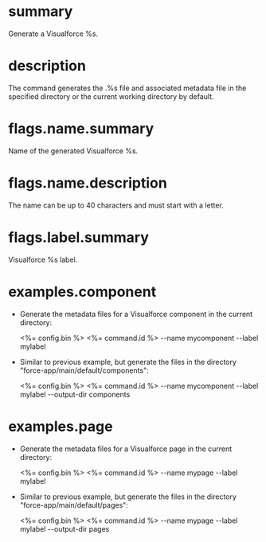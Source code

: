 # summary

Generate a Visualforce %s.

# description

The command generates the .%s file and associated metadata file in the specified directory or the current working directory by default.

# flags.name.summary

Name of the generated Visualforce %s.

# flags.name.description

The name can be up to 40 characters and must start with a letter.

# flags.label.summary

Visualforce %s label.

# examples.component

- Generate the metadata files for a Visualforce component in the current directory:

  <%= config.bin %> <%= command.id %> --name mycomponent --label mylabel

- Similar to previous example, but generate the files in the directory "force-app/main/default/components":

  <%= config.bin %> <%= command.id %> --name mycomponent --label mylabel --output-dir components

# examples.page

- Generate the metadata files for a Visualforce page in the current directory:

  <%= config.bin %> <%= command.id %> --name mypage --label mylabel

- Similar to previous example, but generate the files in the directory "force-app/main/default/pages":

  <%= config.bin %> <%= command.id %> --name mypage --label mylabel --output-dir pages
